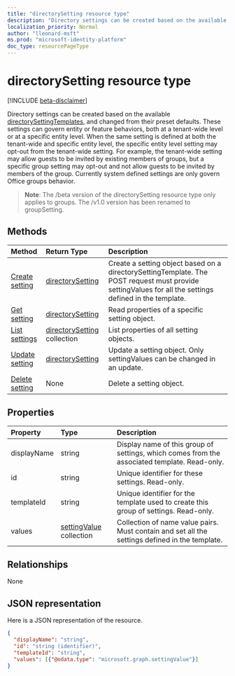 ```yaml
---
title: "directorySetting resource type"
description: "Directory settings can be created based on the available directorySettingTemplates, and changed from their preset defaults. These settings can govern entity or feature behaviors, both at a tenant-wide level or at a specific entity level. When the same setting is defined at both the tenant-wide and specific entity level, the specific entity level setting may opt-out from the tenant-wide setting.  For example, the tenant-wide setting may allow guests to be invited by existing members of groups, but a specific group setting may opt-out and not allow guests to be invited by members of the group. Currently system defined settings are only govern Office groups behavior."
localization_priority: Normal
author: "lleonard-msft"
ms.prod: "microsoft-identity-platform"
doc_type: resourcePageType
---
```


# directorySetting resource type

[!INCLUDE [beta-disclaimer](../../includes/beta-disclaimer.md)]

Directory settings can be created based on the available [directorySettingTemplates](directorysettingtemplate.md), and changed from their preset defaults. These settings can govern entity or feature behaviors, both at a tenant-wide level or at a specific entity level. When the same setting is defined at both the tenant-wide and specific entity level, the specific entity level setting may opt-out from the tenant-wide setting.  For example, the tenant-wide setting may allow guests to be invited by existing members of groups, but a specific group setting may opt-out and not allow guests to be invited by members of the group. Currently system defined settings are only govern Office groups behavior.

> **Note**: The /beta version of the directorySetting resource type only applies to groups. The /v1.0 version has been renamed to groupSetting.

## Methods

| Method		   | Return Type	|Description|
|:---------------|:--------|:----------|
|[Create setting](../api/directorysetting-post-settings.md) | [directorySetting](directorysetting.md) |Create a setting object based on a directorySettingTemplate. The POST request must provide settingValues for all the settings defined in the template.|
|[Get setting](../api/directorysetting-get.md) | [directorySetting](directorysetting.md) |Read properties of a specific setting object.|
|[List settings](../api/directorysetting-list.md) | [directorySetting](directorysetting.md) collection |List properties of all setting objects.|
|[Update setting](../api/directorysetting-update.md) | [directorySetting](directorysetting.md)	|Update a setting object. Only settingValues can be changed in an update.|
|[Delete setting](../api/directorysetting-delete.md) | None |Delete a setting object. |

## Properties
| Property	   | Type	|Description|
|:---------------|:--------|:----------|
|displayName|string|Display name of this group of settings, which comes from the associated template. Read-only.|
|id|string| Unique identifier for these settings. Read-only.|
|templateId|string| Unique identifier for the template used to create this group of settings. Read-only.|
|values|[settingValue](settingvalue.md) collection| Collection of name value pairs. Must contain and set all the settings defined in the template.|

## Relationships
None


## JSON representation

Here is a JSON representation of the resource.

<!-- {
  "blockType": "resource",
  "optionalProperties": [

  ],
  "@odata.type": "microsoft.graph.directorySetting"
}-->

```json
{
  "displayName": "string",
  "id": "string (identifier)",
  "templateId": "string",
  "values": [{"@odata.type": "microsoft.graph.settingValue"}]
}

```

<!-- uuid: 8fcb5dbc-d5aa-4681-8e31-b001d5168d79
2015-10-25 14:57:30 UTC -->
<!--
{
  "type": "#page.annotation",
  "description": "directorySetting resource",
  "keywords": "",
  "section": "documentation",
  "tocPath": "",
  "suppressions": []
}
-->
